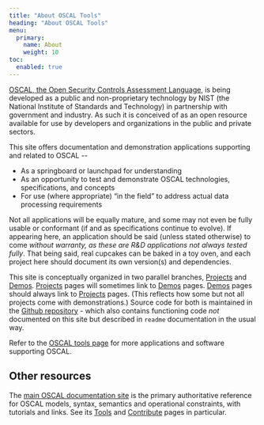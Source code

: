 ```yaml
---
title: "About OSCAL Tools"
heading: "About OSCAL Tools"
menu:
  primary:
    name: About
    weight: 10
toc:
  enabled: true
---
```


[OSCAL, the Open Security Controls Assessment Language](http://pages.nist.gov/OSCAL), is being developed as a public and non-proprietary technology by NIST (the National Institute of Standards and Technology) in partnership with government and industry. As such it is conceived of as an open resource available for use by developers and organizations in the public and private sectors.

This site offers documentation and demonstration applications supporting and related to OSCAL --

  - As a springboard or launchpad for understanding
  - As an opportunity to test and demonstrate OSCAL technologies, specifications, and concepts
  - For use (where appropriate) <q>in the field</q> to address actual data processing requirements

Not all applications will be equally mature, and some may not even be fully usable or conformant (if and as specifications continue to evolve). If appearing here, an application should be said (unless stated otherwise) to come *without warranty, as these are R&amp;D applications not always tested fully*. That being said, real cupcakes can be baked in a toy oven, and each project here should document its own version(s) and dependencies.

This site is conceptually organized in two parallel branches, [Projects](/projects) and [Demos](/demos/). [Projects](/projects) pages will sometimes link to [Demos](/demos/) pages. [Demos](/demos/) pages should always link to [Projects](/projects) pages.  (This reflects how some but not all projects come with demonstrations.) Source code for both is maintained in the [Github repository](https://github.com/usnistgov/oscal-tools) - which also contains functioning code *not* documented on this site but described in `readme` documentation in the usual way.

Refer to the [OSCAL tools page](https://pages.nist.gov/OSCAL/tools/) for more applications and software supporting OSCAL.

## Other resources

The [main OSCAL documentation site](http://pages.nist.gov/OSCAL) is the primary authoritative reference for OSCAL  models, syntax, semantics and operational constraints, with tutorials and links. See its [Tools](https://pages.nist.gov/OSCAL/tools/) and [Contribute](https://pages.nist.gov/OSCAL/contribute/) pages in particular.
